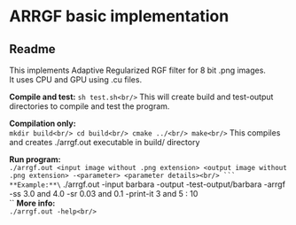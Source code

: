 # ARRGF basic implementation

## Readme

This implements Adaptive Regularized RGF filter for 8 bit .png images.\
It uses CPU and GPU using .cu files.

**Compile and test:**
	```
	sh test.sh<br/>
	```
This will create build and test-output directories to compile and test the program.

**Compilation only:**\
	```
	mkdir build<br/>
	cd build<br/>
	cmake ../<br/>
	make<br/>
	```
This compiles and creates ./arrgf.out executable in build/ directory

**Run program:**\
	``
	./arrgf.out <input image without .png extension> <output image without .png extension> -<parameter> <parameter details><br/>
	```
**Example:**\
	``
	./arrgf.out -input barbara -output -test-output/barbara -arrgf -ss 3.0 and 4.0 -sr 0.03 and 0.1 -print-it 3 and 5 : 10<br/>
	``
**More info:**\
	```
	./arrgf.out -help<br/>
	```